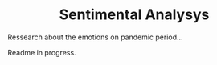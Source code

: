 <center> <h1> Sentimental Analysys </h1> </center> 

Ressearch about the emotions on pandemic period... 

Readme in progress.









